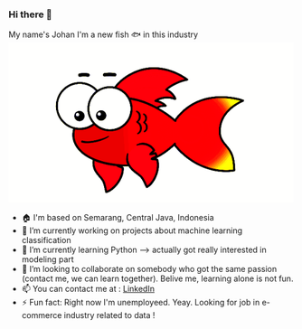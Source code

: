 ### Hi there 👋 
My name's Johan
I'm a new fish 🐟 in this industry
<img src='fish.gif'>
- 🏠 I'm based on Semarang, Central Java, Indonesia
- 🔭 I’m currently working on projects about machine learning classification
- 🌱 I’m currently learning Python --> actually got really interested in modeling part
- 👯 I’m looking to collaborate on somebody who got the same passion (contact me, we can learn together). Belive me, learning alone is not fun.
- 📫 You can contact me at : 
    [LinkedIn](https://www.linkedin.com/in/johanklemantan/)
- ⚡ Fun fact: Right now I'm unemployeed. Yeay. Looking for job in e-commerce industry related to data !
